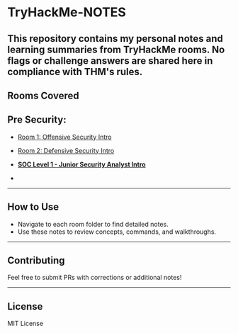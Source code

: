 # TryHackMe-NOTES
This repository contains my personal notes and learning summaries from TryHackMe rooms. No flags or challenge answers are shared here in compliance with THM's rules.
---
## Rooms Covered

## Pre Security:

- [Room 1: Offensive Security Intro](https://github.com/amreenhassan13/TryHackMe-NOTES/tree/main/room1-Offensive%20Security%20Intro#readme)

- [Room 2: Defensive Security Intro](https://github.com/amreenhassan13/TryHackMe-NOTES/tree/main/room2-Defensive%20Security%20Intro#readme)

- [**SOC Level 1 - Junior Security Analyst Intro**](https://github.com/amreenhassan13/TryHackMe-NOTES/tree/03419c5fda56256c3122c392d2d4fafc9e9a3eca/SOC%20Level%201%20-%20Junior%20Security%20Analyst%20Intro)
- 


---

## How to Use

- Navigate to each room folder to find detailed notes.
- Use these notes to review concepts, commands, and walkthroughs.

---

## Contributing

Feel free to submit PRs with corrections or additional notes!

---

## License

MIT License
